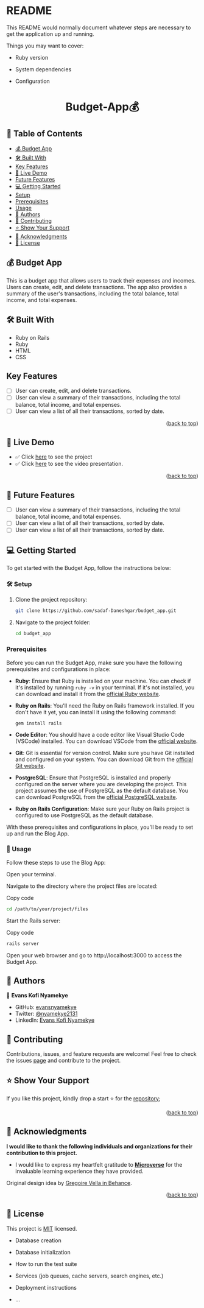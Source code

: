 # README

This README would normally document whatever steps are necessary to get the
application up and running.

Things you may want to cover:

* Ruby version

* System dependencies

* Configuration
<h1 align="center">Budget-App💰</h1>

## 📗 Table of Contents

- [💰 Budget App](#about-project)
- [🛠 Built With](#built-with)
- [Key Features](#key-features)
- [🚀 Live Demo ](#-live-demo-)
- [Future Features](#future-features)
- [💻 Getting Started](#getting-started)
- [Setup](#setup)
- [Prerequisites](#prerequisites)
- [Usage](#usage)
- [👥 Authors](#authors)
- [🤝 Contributing](#contributing)
- [⭐️ Show Your Support](#support)
- [🙏 Acknowledgments ](#-acknowledgments-) 
- [📜 License](#license)

## 💰 Budget App <a name="about-project"></a>

This is a budget app that allows users to track their expenses and incomes. Users can create, edit, and delete transactions. The app also provides a summary of the user's transactions, including the total balance, total income, and total expenses.

## 🛠 Built With <a name="built-with"></a>

- Ruby on Rails
- Ruby
- HTML
- CSS

##  Key Features <a name="key-features"></a>

- [ ] User can create, edit, and delete transactions.
- [ ] User can view a summary of their transactions, including the total balance, total income, and total expenses.
- [ ] User can view a list of all their transactions, sorted by date.

<p align="right">(<a href="#readme-top">back to top</a>)</p>

## 🚀 Live Demo <a name="live-demo"></a>

- ✅ Click [here](https://budget-app-zipl.onrender.com) to see the project
- ✅ Click [here](https://drive.google.com/file/d/1gBibLP7Bis7F4Y52T1bZ00zUceLGL6ti/view?usp=sharing) to see the video presentation.

<p align="right">(<a href="#readme-top">back to top</a>)</p>

## 🔭 Future Features <a name="future-features"></a>

- [ ] User can view a summary of their transactions, including the total balance, total income, and total expenses.
- [ ] User can view a list of all their transactions, sorted by date.
- [ ] User can view a list of all their transactions, sorted by date.

## 💻 Getting Started <a name="getting-started"></a>

To get started with the Budget App, follow the instructions below:

### 🛠 Setup <a name="setup"></a>

1. Clone the project repository:

   ```bash
   git clone https://github.com/sadaf-Daneshgar/budget_app.git
    ```
2. Navigate to the project folder:

   ```bash
   cd budget_app
   ```
### Prerequisites <a name="prerequisites"></a>
Before you can run the Budget App, make sure you have the following prerequisites and configurations in place:

- **Ruby**: Ensure that Ruby is installed on your machine. You can check if it's installed by running `ruby -v` in your terminal. If it's not installed, you can download and install it from the [official Ruby website](https://www.ruby-lang.org/en/documentation/installation/).

- **Ruby on Rails**: You'll need the Ruby on Rails framework installed. If you don't have it yet, you can install it using the following command:
  ```
  gem install rails
  ```

- **Code Editor**: You should have a code editor like Visual Studio Code (VSCode) installed. You can download VSCode from the [official website](https://code.visualstudio.com/).

- **Git**: Git is essential for version control. Make sure you have Git installed and configured on your system. You can download Git from the [official Git website](https://git-scm.com/downloads).

- **PostgreSQL**: Ensure that PostgreSQL is installed and properly configured on the server where you are developing the project. This project assumes the use of PostgreSQL as the default database. You can download PostgreSQL from the [official PostgreSQL website](https://www.postgresql.org/download/).

- **Ruby on Rails Configuration**: Make sure your Ruby on Rails project is configured to use PostgreSQL as the default database.

With these prerequisites and configurations in place, you'll be ready to set up and run the Blog App.

### 📖 Usage <a name="usage"></a>
Follow these steps to use the Blog App:

Open your terminal.

Navigate to the directory where the project files are located:

Copy code
```bash
cd /path/to/your/project/files
```
Start the Rails server:

Copy code
```bash
rails server
```
Open your web browser and go to http://localhost:3000 to access the Budget App.

## 👥 Authors <a name="authors"></a>

👤 **Evans Kofi Nyamekye**
- GitHub: [evansnyamekye](https://github.com/evansnyamekye)
- Twitter: [@nyamekye2131](https://twitter.com/nyamekye2131)
- LinkedIn: [Evans Kofi Nyamekye](https://www.linkedin.com/in/evans-kofi-nyamekye-1980a4117/)

## 🤝 Contributing <a name="contributing"></a>

Contributions, issues, and feature requests are welcome! 
Feel free to check the issues [page](https://github.com/sadaf-Daneshgar/budget_app/issues) and contribute to the project.

## ⭐️ Show Your Support <a name="support"></a>
If you like this project, kindly drop a start ⭐️ for the [repository](https://github.com/sadaf-Daneshgar/budget_app);

<p align="right">(<a href="#readme-top">back to top</a>)</p>

<!-- ACKNOWLEDGEMENTS -->

## 🙏 Acknowledgments <a name="acknowledgements"></a>

**I would like to thank the following individuals and organizations for their contribution to this project.**

- I would like to express my heartfelt gratitude to [**Microverse**](https://www.microverse.org/?grsf=mohammad-a-nbtazu) for the invaluable learning experience they have provided.

Original design idea by [Gregoire Vella in Behance](https://www.behance.net/gallery/19759151/Snapscan-iOs-design-and-branding?tracking_source=).

<p align="right">(<a href="#readme-top">back to top</a>)</p>

## 📜 License <a name="license"></a>
This project is [MIT](./LICENSE) licensed.

* Database creation

* Database initialization

* How to run the test suite

* Services (job queues, cache servers, search engines, etc.)

* Deployment instructions

* ...
